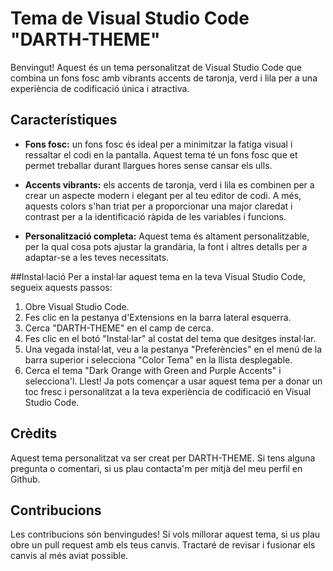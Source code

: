 # Tema de Visual Studio Code "DARTH-THEME"
Benvingut! Aquest és un tema personalitzat de Visual Studio Code que combina un fons fosc amb vibrants accents de taronja, verd i lila per a una experiència de codificació única i atractiva.

## Característiques
- **Fons fosc:** un fons fosc és ideal per a minimitzar la fatiga visual i ressaltar el codi en la pantalla. Aquest tema té un fons fosc que et permet treballar durant llargues hores sense cansar els ulls.

- **Accents vibrants:** els accents de taronja, verd i lila es combinen per a crear un aspecte modern i elegant per al teu editor de codi. A més, aquests colors s'han triat per a proporcionar una major claredat i contrast per a la identificació ràpida de les variables i funcions.

- **Personalització completa:** Aquest tema és altament personalitzable, per la qual cosa pots ajustar la grandària, la font i altres detalls per a adaptar-se a les teves necessitats.

##Instal·lació
Per a instal·lar aquest tema en la teva Visual Studio Code, segueix aquests passos:

1. Obre Visual Studio Code.
2. Fes clic en la pestanya d'Extensions en la barra lateral esquerra.
3. Cerca "DARTH-THEME" en el camp de cerca.
4. Fes clic en el botó "Instal·lar" al costat del tema que desitges instal·lar.
5. Una vegada instal·lat, veu a la pestanya "Preferències" en el menú de la barra superior i selecciona "Color Tema" en la llista desplegable.
6. Cerca el tema "Dark Orange with Green and Purple Accents" i selecciona'l.
Llest! Ja pots començar a usar aquest tema per a donar un toc fresc i personalitzat a la teva experiència de codificació en Visual Studio Code.

## Crèdits
Aquest tema personalitzat va ser creat per DARTH-THEME. Si tens alguna pregunta o comentari, si us plau contacta'm per mitjà del meu perfil en Github.

## Contribucions
Les contribucions són benvingudes! Si vols millorar aquest tema, si us plau obre un pull request amb els teus canvis. Tractaré de revisar i fusionar els canvis al més aviat possible.
